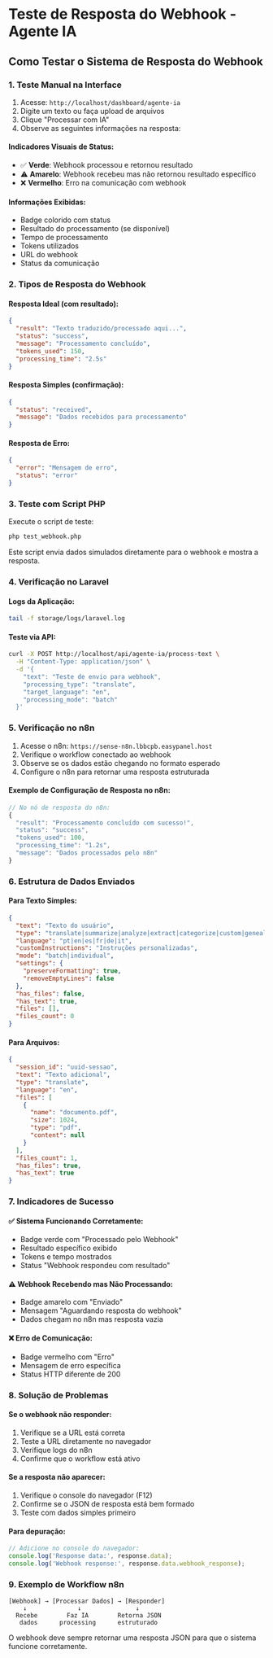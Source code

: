 # Teste de Resposta do Webhook - Agente IA

## Como Testar o Sistema de Resposta do Webhook

### 1. **Teste Manual na Interface**

1. Acesse: `http://localhost/dashboard/agente-ia`
2. Digite um texto ou faça upload de arquivos
3. Clique "Processar com IA"
4. Observe as seguintes informações na resposta:

#### **Indicadores Visuais de Status:**
- ✅ **Verde**: Webhook processou e retornou resultado
- ⚠️ **Amarelo**: Webhook recebeu mas não retornou resultado específico
- ❌ **Vermelho**: Erro na comunicação com webhook

#### **Informações Exibidas:**
- Badge colorido com status
- Resultado do processamento (se disponível)
- Tempo de processamento
- Tokens utilizados
- URL do webhook
- Status da comunicação

### 2. **Tipos de Resposta do Webhook**

#### **Resposta Ideal (com resultado):**
```json
{
  "result": "Texto traduzido/processado aqui...",
  "status": "success",
  "message": "Processamento concluído",
  "tokens_used": 150,
  "processing_time": "2.5s"
}
```

#### **Resposta Simples (confirmação):**
```json
{
  "status": "received",
  "message": "Dados recebidos para processamento"
}
```

#### **Resposta de Erro:**
```json
{
  "error": "Mensagem de erro",
  "status": "error"
}
```

### 3. **Teste com Script PHP**

Execute o script de teste:
```bash
php test_webhook.php
```

Este script envia dados simulados diretamente para o webhook e mostra a resposta.

### 4. **Verificação no Laravel**

#### **Logs da Aplicação:**
```bash
tail -f storage/logs/laravel.log
```

#### **Teste via API:**
```bash
curl -X POST http://localhost/api/agente-ia/process-text \
  -H "Content-Type: application/json" \
  -d '{
    "text": "Teste de envio para webhook",
    "processing_type": "translate",
    "target_language": "en",
    "processing_mode": "batch"
  }'
```

### 5. **Verificação no n8n**

1. Acesse o n8n: `https://sense-n8n.lbbcpb.easypanel.host`
2. Verifique o workflow conectado ao webhook
3. Observe se os dados estão chegando no formato esperado
4. Configure o n8n para retornar uma resposta estruturada

#### **Exemplo de Configuração de Resposta no n8n:**
```javascript
// No nó de resposta do n8n:
{
  "result": "Processamento concluído com sucesso!",
  "status": "success", 
  "tokens_used": 100,
  "processing_time": "1.2s",
  "message": "Dados processados pelo n8n"
}
```

### 6. **Estrutura de Dados Enviados**

#### **Para Texto Simples:**
```json
{
  "text": "Texto do usuário",
  "type": "translate|summarize|analyze|extract|categorize|custom|genealogy",
  "language": "pt|en|es|fr|de|it",
  "customInstructions": "Instruções personalizadas",
  "mode": "batch|individual",
  "settings": {
    "preserveFormatting": true,
    "removeEmptyLines": false
  },
  "has_files": false,
  "has_text": true,
  "files": [],
  "files_count": 0
}
```

#### **Para Arquivos:**
```json
{
  "session_id": "uuid-sessao",
  "text": "Texto adicional",
  "type": "translate",
  "language": "en",
  "files": [
    {
      "name": "documento.pdf",
      "size": 1024,
      "type": "pdf",
      "content": null
    }
  ],
  "files_count": 1,
  "has_files": true,
  "has_text": true
}
```

### 7. **Indicadores de Sucesso**

#### **✅ Sistema Funcionando Corretamente:**
- Badge verde com "Processado pelo Webhook"
- Resultado específico exibido
- Tokens e tempo mostrados
- Status "Webhook respondeu com resultado"

#### **⚠️ Webhook Recebendo mas Não Processando:**
- Badge amarelo com "Enviado"
- Mensagem "Aguardando resposta do webhook"
- Dados chegam no n8n mas resposta vazia

#### **❌ Erro de Comunicação:**
- Badge vermelho com "Erro"
- Mensagem de erro específica
- Status HTTP diferente de 200

### 8. **Solução de Problemas**

#### **Se o webhook não responder:**
1. Verifique se a URL está correta
2. Teste a URL diretamente no navegador
3. Verifique logs do n8n
4. Confirme que o workflow está ativo

#### **Se a resposta não aparecer:**
1. Verifique o console do navegador (F12)
2. Confirme se o JSON de resposta está bem formado
3. Teste com dados simples primeiro

#### **Para depuração:**
```javascript
// Adicione no console do navegador:
console.log('Response data:', response.data);
console.log('Webhook response:', response.data.webhook_response);
```

### 9. **Exemplo de Workflow n8n**

```
[Webhook] → [Processar Dados] → [Responder]
    ↓              ↓               ↓
  Recebe        Faz IA        Retorna JSON
   dados      processing      estruturado
```

O webhook deve sempre retornar uma resposta JSON para que o sistema funcione corretamente.